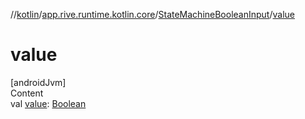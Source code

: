 //[kotlin](../../../index.md)/[app.rive.runtime.kotlin.core](../index.md)/[StateMachineBooleanInput](index.md)/[value](value.md)



# value  
[androidJvm]  
Content  
val [value](value.md): [Boolean](https://kotlinlang.org/api/latest/jvm/stdlib/kotlin/-boolean/index.html)  



